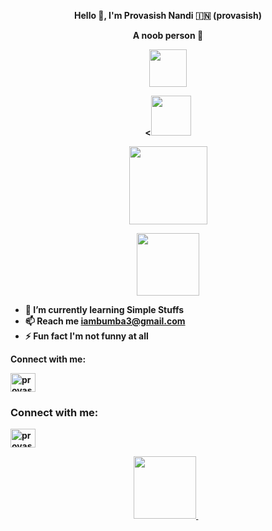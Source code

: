 <p align="center"><strong>Hello 👋, I'm Provasish Nandi 🇮🇳 (provasish)</strong></p>
<p align="center"><strong>A noob person 💯</p>
<p align="center"><img src="https://media2.giphy.com/media/llarwdtFqG63IlqUR1/giphy.gif" width="60"></p>
<p align="center"><<img src="https://github.githubassets.com/images/spinners/octocat-spinner-128.gif" width="64" height="64"></p>

<p align="center"><img width="125" src="https://komarev.com/ghpvc/?username=provasishh&style=flat-round" />
<p align="center"><img src="https://media.giphy.com/media/WUlplcMpOCEmTGBtBW/giphy.gif" width="100"></p>

- 🌱 I’m currently learning **Simple Stuffs**
- 📫 Reach me **iambumba3@gmail.com**
- ⚡ Fun fact **I'm not funny at all**

<p align="left">Connect with me:</h3>
<p align="left">
<p href="https://instagram.com/provasishnandi" target="blank"><img align="center" src="https://raw.githubusercontent.com/rahuldkjain/github-profile-readme-generator/master/src/images/icons/Social/instagram.svg" alt="provasishnandi" height="30" width="40" /></p>
</p>

<h3 align="left">Connect with me:</h3>
<p align="left">
<a href="https://instagram.com/provasishnandi" target="blank"><img align="center" src="https://raw.githubusercontent.com/rahuldkjain/github-profile-readme-generator/master/src/images/icons/Social/instagram.svg" alt="provasishnandi" height="30" width="40" /></a>
</p>
<p align='center'>
<a href="https://t.me/provasishh/">
<img src="https://img.shields.io/badge/Telegram-2CA5E0?style=for-the-badge&logo=telegram&logoColor=white&style=round" width="100" />
</a>&nbsp;&nbsp;
